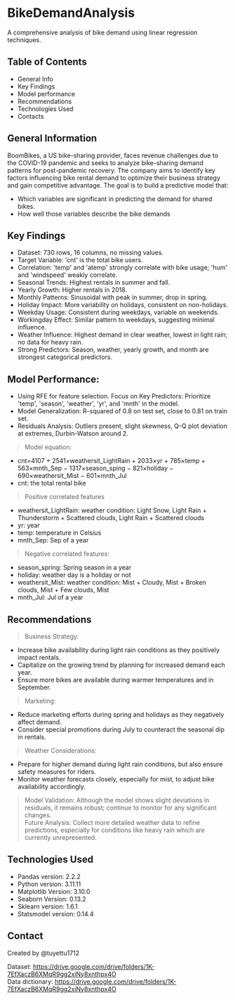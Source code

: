 # BikeDemandAnalysis
A comprehensive analysis of bike demand using linear regression techniques. 

## Table of Contents
* General Info
* Key Findings
* Model performance
* Recommendations
* Technologies Used
* Contacts

## General Information
BoomBikes, a US bike-sharing provider, faces revenue challenges due to the COVID-19 pandemic and seeks to analyze bike-sharing demand patterns for post-pandemic recovery. The company aims to identify key factors influencing bike rental demand to optimize their business strategy and gain competitive advantage. The goal is to build a predictive model that:
* Which variables are significant in predicting the demand for shared bikes.
* How well those variables describe the bike demands

## Key Findings
* Dataset: 730 rows, 16 columns, no missing values.
* Target Variable: 'cnt' is the total bike users.
* Correlation: 'temp' and 'atemp' strongly correlate with bike usage; 'hum' and 'windspeed' weakly correlate.
* Seasonal Trends: Highest rentals in summer and fall.
* Yearly Growth: Higher rentals in 2018.
* Monthly Patterns: Sinusoidal with peak in summer, drop in spring.
* Holiday Impact: More variability on holidays, consistent on non-holidays.
* Weekday Usage: Consistent during weekdays, variable on weekends.
* Workingday Effect: Similar pattern to weekdays, suggesting minimal influence.
* Weather Influence: Highest demand in clear weather, lowest in light rain; no data for heavy rain.
* Strong Predictors: Season, weather, yearly growth, and month are strongest categorical predictors.

## Model Performance: 
* Using RFE for feature selection. Focus on Key Predictors: Prioritize 'temp', 'season', 'weather', 'yr', and 'mnth' in the model.
* Model Generalization: R-squared of 0.8 on test set, close to 0.81 on train set.
* Residuals Analysis: Outliers present, slight skewness, Q-Q plot deviation at extremes, Durbin-Watson around 2.
> Model equation:
* cnt=4107 + 2541×weathersit_LightRain + 2033×yr + 785×temp + 563×mnth_Sep − 1317×season_sping − 821×holiday − 690×weathersit_Mist − 601×mnth_Jul 
* cnt: the total rental bike
> Positive correlated features
* weathersit_LightRain: weather condition: Light Snow, Light Rain + Thunderstorm + Scattered clouds, Light Rain + Scattered clouds
* yr: year
* temp: temperature in Celsius
* mnth_Sep: Sep of a year
> Negative correlated features:
* season_spring: Spring season in a year
* holiday: weather day is a holiday or not
* weathersit_Mist: weather condition: Mist + Cloudy, Mist + Broken clouds, Mist + Few clouds, Mist
* mnth_Jul: Jul of a year

## Recommendations
> Business Strategy:
* Increase bike availability during light rain conditions as they positively impact rentals.
* Capitalize on the growing trend by planning for increased demand each year.
* Ensure more bikes are available during warmer temperatures and in September.
> Marketing:
* Reduce marketing efforts during spring and holidays as they negatively affect demand.
* Consider special promotions during July to counteract the seasonal dip in rentals.
> Weather Considerations:
* Prepare for higher demand during light rain conditions, but also ensure safety measures for riders.
* Monitor weather forecasts closely, especially for mist, to adjust bike availability accordingly.
> Model Validation: Although the model shows slight deviations in residuals, it remains robust; continue to monitor for any significant changes. <br>
> Future Analysis: Collect more detailed weather data to refine predictions, especially for conditions like heavy rain which are currently unrepresented.

## Technologies Used
- Pandas version: 2.2.2
- Python version: 3.11.11 
- Matplotlib Version: 3.10.0
- Seaborn Version: 0.13.2
- Sklearn version: 1.6.1
- Statsmodel version: 0.14.4

## Contact
Created by @tuyettu1712

Dataset: https://drive.google.com/drive/folders/1K-7EfXaczB6XMqR9gg2xiNy8xnthpx4O <br>
Data dictionary: https://drive.google.com/drive/folders/1K-7EfXaczB6XMqR9gg2xiNy8xnthpx4O 
